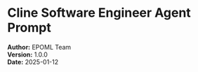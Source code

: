 # Cline Software Engineer Agent Prompt
<!-- Document Info -->
**Author:** EPOML Team  
**Version:** 1.0.0  
**Date:** 2025-01-12  

